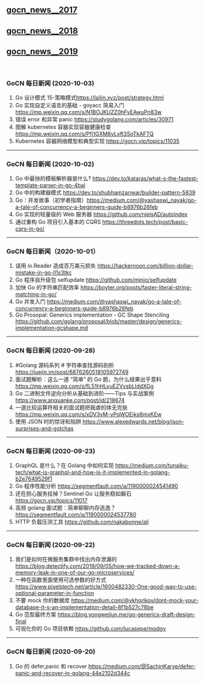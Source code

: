 ## [gocn_news__2017](https://github.com/lubanproj/go_read/blob/master/GoCN_news_2017.md)

## [gocn_news__2018](https://github.com/lubanproj/go_read/blob/master/GoCN_news_2018.md)

## [gocn_news__2019](https://github.com/lubanproj/go_read/blob/master/GoCN_news_2019.md)

<br><h3><p>GoCN 每日新闻 (2020-10-03)</p></h3><ol>
<li>Go 设计模式 15-策略模式<a href="https://lailin.xyz/post/strategy.html" rel="nofollow" target="_blank">https://lailin.xyz/post/strategy.html</a>
</li>
<li>Go 实现自定义语言的基础 - goyacc 简易入门 <a href="https://mp.weixin.qq.com/s/N1BOJKUZZ0hFyEAwuPn83w" rel="nofollow" target="_blank">https://mp.weixin.qq.com/s/N1BOJKUZZ0hFyEAwuPn83w</a>
</li>
<li>错误 error 和异常 panic <a href="https://studygolang.com/articles/30971" rel="nofollow" target="_blank">https://studygolang.com/articles/30971</a>
</li>
<li>图解 kubernetes 容器实现容器健康检查 <a href="https://mp.weixin.qq.com/s/Pfj1GXM8vLxft3SoTkAFTQ" rel="nofollow" target="_blank">https://mp.weixin.qq.com/s/Pfj1GXM8vLxft3SoTkAFTQ</a>
</li>
<li>Kubernetes 容器网络模型和典型实现 <a href="https://gocn.vip/topics/11035" rel="nofollow" target="_blank">https://gocn.vip/topics/11035</a>
</li>
</ol><hr><h3><p>GoCN 每日新闻 (2020-10-02)</p></h3><ol>
<li>Go 中最快的模板解析器是什么? <a href="https://dev.to/kataras/what-s-the-fastest-template-parser-in-go-4bal" rel="nofollow" target="_blank">https://dev.to/kataras/what-s-the-fastest-template-parser-in-go-4bal</a>
</li>
<li>Go 中的构建器模式 <a href="https://dev.to/shubhamzanwar/builder-pattern-5839" rel="nofollow" target="_blank">https://dev.to/shubhamzanwar/builder-pattern-5839</a>
</li>
<li>Go：并发故事（初学者指南）<a href="https://medium.com/@yashaswi_nayak/go-a-tale-of-concurrency-a-beginners-guide-b8976b26feb" rel="nofollow" target="_blank">https://medium.com/@yashaswi_nayak/go-a-tale-of-concurrency-a-beginners-guide-b8976b26feb</a>
</li>
<li>Go 实现的轻量级的 Web 服务器 <a href="https://github.com/nielsAD/autoindex" rel="nofollow" target="_blank">https://github.com/nielsAD/autoindex</a>
</li>
<li>通过重构 Go 项目引入基本的 CQRS <a href="https://threedots.tech/post/basic-cqrs-in-go/" rel="nofollow" target="_blank">https://threedots.tech/post/basic-cqrs-in-go/</a>
</li>
</ol><hr><h3><p>GoCN 每日新闻（2020-10-01）</p></h3><ol>
<li>误用 io.Reader 造成百万美元损失 <a href="https://hackernoon.com/billion-dollar-mistake-in-go-ll1s3tkc" rel="nofollow" target="_blank">https://hackernoon.com/billion-dollar-mistake-in-go-ll1s3tkc</a>
</li>
<li>Go 程序自升级包 selfupdate <a href="https://github.com/minio/selfupdate" rel="nofollow" target="_blank">https://github.com/minio/selfupdate</a>
</li>
<li>加快 Go 的字符串匹配效率 <a href="https://boyter.org/posts/faster-literal-string-matching-in-go/" rel="nofollow" target="_blank">https://boyter.org/posts/faster-literal-string-matching-in-go/</a>
</li>
<li>Go 并发入门 <a href="https://medium.com/@yashaswi_nayak/go-a-tale-of-concurrency-a-beginners-guide-b8976b26feb" rel="nofollow" target="_blank">https://medium.com/@yashaswi_nayak/go-a-tale-of-concurrency-a-beginners-guide-b8976b26feb</a>
</li>
<li>Go Prosopal: Generics implementation - GC Shape Stenciling <a href="https://github.com/golang/proposal/blob/master/design/generics-implementation-gcshape.md" rel="nofollow" target="_blank">https://github.com/golang/proposal/blob/master/design/generics-implementation-gcshape.md</a>
</li>
</ol><hr><h3>GoCN 每日新闻 (2020-09-28)</h3><ol>
<li>#Golang 源码系列 # 字符串查找源码剖析 <a href="https://juejin.im/post/6876260518105972749" rel="nofollow" target="_blank">https://juejin.im/post/6876260518105972749</a>
</li>
<li>面试题解析：这么一道 “简单” 的 Go 题，为什么结果出乎意料 <a href="https://mp.weixin.qq.com/s/fL51hHLyuEZVvsbLIddXGg" rel="nofollow" target="_blank">https://mp.weixin.qq.com/s/fL51hHLyuEZVvsbLIddXGg</a>
</li>
<li>Go 二进制文件逆向分析从基础到进阶——Tips 与实战案例 <a href="https://www.anquanke.com/post/id/218674" rel="nofollow" target="_blank">https://www.anquanke.com/post/id/218674</a>
</li>
<li>一道比较运算符相关的面试题把我虐的体无完肤 <a href="https://mp.weixin.qq.com/s/xDV3yM-vPqWOEiks6mxKEw" rel="nofollow" target="_blank">https://mp.weixin.qq.com/s/xDV3yM-vPqWOEiks6mxKEw</a>
</li>
<li>使用 JSON 时的惊讶和陷阱 <a href="https://www.alexedwards.net/blog/json-surprises-and-gotchas" rel="nofollow" target="_blank">https://www.alexedwards.net/blog/json-surprises-and-gotchas</a>
</li>
</ol><hr><h3><p>GoCN 每日新闻 (2020-09-23)</p></h3><ol>
<li>GraphQL 是什么？在 Golang 中如何实现 <a href="https://medium.com/tunaiku-tech/what-is-graphql-and-how-is-it-implemented-in-golang-b2e7649529f1" rel="nofollow" target="_blank">https://medium.com/tunaiku-tech/what-is-graphql-and-how-is-it-implemented-in-golang-b2e7649529f1</a>
</li>
<li>Go 程序性能分析 <a href="https://segmentfault.com/a/1190000024541490" rel="nofollow" target="_blank">https://segmentfault.com/a/1190000024541490</a>
</li>
<li>还在担心服务挂掉？Sentinel Go 让服务稳如磐石 <a href="https://gocn.vip/topics/11017" rel="nofollow" target="_blank">https://gocn.vip/topics/11017</a>
</li>
<li>高频 golang 面试题：简单聊聊内存逃逸？<a href="https://segmentfault.com/a/1190000024537780" rel="nofollow" target="_blank">https://segmentfault.com/a/1190000024537780</a>
</li>
<li>HTTP 负载压测工具 <a href="https://github.com/nakabonne/ali" rel="nofollow" target="_blank">https://github.com/nakabonne/ali</a>
</li>
</ol><hr><h3><p>GoCN 每日新闻 (2020-09-22)</p></h3><ol>
<li>我们是如何在微服务集群中找出内存泄漏的 <a href="https://blog.detectify.com/2019/09/05/how-we-tracked-down-a-memory-leak-in-one-of-our-go-microservices/" rel="nofollow" target="_blank">https://blog.detectify.com/2019/09/05/how-we-tracked-down-a-memory-leak-in-one-of-our-go-microservices/</a>
</li>
<li>一种在函数里面使用可选参数的好方式 <a href="https://www.pixelstech.net/article/1600482330-One-good-way-to-use-optional-parameter-in-function" rel="nofollow" target="_blank">https://www.pixelstech.net/article/1600482330-One-good-way-to-use-optional-parameter-in-function</a>
</li>
<li>不要 mock 你的数据库 <a href="https://medium.com/@vkhorikov/dont-mock-your-database-it-s-an-implementation-detail-8f1b527c78be" rel="nofollow" target="_blank">https://medium.com/@vkhorikov/dont-mock-your-database-it-s-an-implementation-detail-8f1b527c78be</a>
</li>
<li>Go 范型最终方案 <a href="https://blog.yongweilun.me/go-generics-draft-design-final" rel="nofollow" target="_blank">https://blog.yongweilun.me/go-generics-draft-design-final</a>
</li>
<li>可视化你的 Go 项目依赖 <a href="https://github.com/lucasepe/modgv" rel="nofollow" target="_blank">https://github.com/lucasepe/modgv</a>
</li>
</ol><hr><h3><p>GoCN 每日新闻 (2020-09-20)</p></h3><ol>
<li>Go 的 defer,panic 和 recover <a href="https://medium.com/@SachinKarve/defer-panic-and-recover-in-golang-44e2102d344c" rel="nofollow" target="_blank">https://medium.com/@SachinKarve/defer-panic-and-recover-in-golang-44e2102d344c</a>